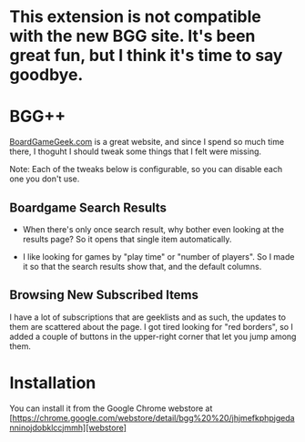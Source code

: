 # This extension is not compatible with the new BGG site. It's been great fun, but I think it's time to say goodbye.

BGG++
=====

[BoardGameGeek.com][bgg] is a great website, and since I spend so much time there, I thoguht I should tweak some things that I felt were missing.

Note: Each of the tweaks below is configurable, so you can disable each one you don't use.

Boardgame Search Results
------------------------
* When there's only once search result, why bother even looking at the results page? So it opens that single item automatically.

* I like looking for games by "play time" or "number of players". So I made it so that the search results show that, and the default columns.

Browsing New Subscribed Items
-----------------------------

I have a lot of subscriptions that are geeklists and as such, the updates to them are scattered about the page. I got tired looking for "red borders", so I added a couple of buttons in the upper-right corner that let you jump among them.

Installation
============

You can install it from the Google Chrome webstore at 
[https://chrome.google.com/webstore/detail/bgg%20%20/jhjmefkphpjgedanninojdobklccjmmh][webstore]

[bgg]: http://boardgamegeek.com
[webstore]: https://chrome.google.com/webstore/detail/bgg%20%20/jhjmefkphpjgedanninojdobklccjmmh

